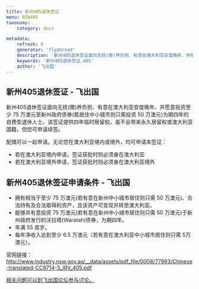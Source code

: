 ```yaml
---
title: 新州405退休签证
menu: NSW405
taxonomy:
    category: docs

metadata:
    refresh: 0
    generator: 'flyabroad'
    description: '新州405退休签证面向无抚(赡)养负担、有意在澳大利亚安度晚年、并愿意投资至少 75 万澳元至新州政府债券(若居住中小城市则只需投资 50 万澳元)为期四年的自费型退休人士。该签证提供四年临时居留权，虽不会带来永久居留权或澳大利亚国籍，但您可申请续签。'
    keywords: '新州405退休签证,405'
    author: '飞出国'
---
```


## 新州405退休签证  - 飞出国 ##

新州405退休签证面向无抚(赡)养负担、有意在澳大利亚安度晚年、并愿意投资至少 75 万澳元至新州政府债券(若居住中小城市则只需投资 50 万澳元)为期四年的自费型退休人士。该签证提供四年临时居留权，虽不会带来永久居留权或澳大利亚国籍，但您可申请续签。

配偶可以一起申请。无论您在澳大利亚境内或境外，均可申请本签证：

- 若在澳大利亚境内申请，签证获批时则必须身在澳大利亚
- 若在澳大利亚境外申请，签证获批时则必须身在澳大利亚境外


## 新州405退休签证申请条件  - 飞出国 ##

- 拥有相当于至少 75 万澳元(若有意在新州中小城市居住则只需 50 万澳元)、合法持有及合法取得的资产，且该资产可变现并转至澳大利亚。
- 能够并有意投资 75 万澳元(若有意在新州中小城市居住则只需 50 万澳元)于新州政府发行的沃拉塔(Waratah)债券，为期四年。
- 年满 55 周岁。
- 每年净收入达到至少 6.5 万澳元（若有意在澳大利亚中小城市居住则只需 5万澳元）。


官网链接：  
http://www.industry.nsw.gov.au/__data/assets/pdf_file/0008/77993/Chinese-translated-CC8714-3_IRV_405.pdf 

[相关问题可以到飞出国论坛参与讨论。](http://bbs.fcgvisa.com/t/17750?target=_blank)